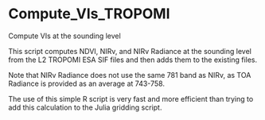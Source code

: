 # Compute_VIs_TROPOMI
Compute VIs at the sounding level

This script computes NDVI, NIRv, and NIRv Radiance at the sounding level from the L2 TROPOMI ESA SIF files and then adds them to the existing files.

Note that NIRv Radiance does not use the same 781 band as NIRv, as TOA Radiance is provided as an average at 743-758.

The use of this simple R script is very fast and more efficient than trying to add this calculation to the Julia gridding script. 
